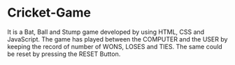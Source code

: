 # Cricket-Game
It is a Bat, Ball and Stump game developed by using HTML, CSS and JavaScript. The game has played between the COMPUTER and the USER by keeping the record of number of WONS, LOSES and TIES. The same could be reset by pressing the RESET Button.
